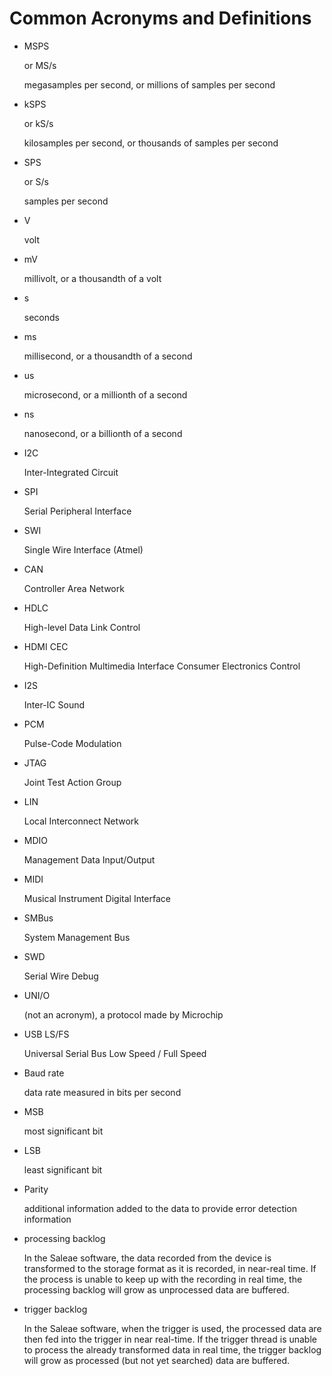 # Common Acronyms and Definitions

* MSPS 

    or MS/s

    megasamples per second, or millions of samples per second

* kSPS

    or kS/s

    kilosamples per second, or thousands of samples per second

* SPS

    or S/s

    samples per second

* V

    volt

* mV

    millivolt, or a thousandth of a volt

* s

    seconds

* ms

    millisecond, or a thousandth of a second

* us

    microsecond, or a millionth of a second

* ns

    nanosecond, or a billionth of a second

* I2C

    Inter-Integrated Circuit

* SPI

    Serial Peripheral Interface

* SWI

    Single Wire Interface \(Atmel\)

* CAN

    Controller Area Network

* HDLC

    High-level Data Link Control

* HDMI CEC

    High-Definition Multimedia Interface Consumer Electronics Control

* I2S

    Inter-IC Sound

* PCM

    Pulse-Code Modulation

* JTAG

    Joint Test Action Group

* LIN

    Local Interconnect Network

* MDIO

    Management Data Input/Output

* MIDI

    Musical Instrument Digital Interface

* SMBus

    System Management Bus

* SWD

    Serial Wire Debug

* UNI/O

    \(not an acronym\), a protocol made by Microchip

* USB LS/FS

    Universal Serial Bus Low Speed / Full Speed

* Baud rate

    data rate measured in bits per second

* MSB

    most significant bit

* LSB

    least significant bit

* Parity

    additional information added to the data to provide error detection information

* processing backlog

    In the Saleae software, the data recorded from the device is transformed to the storage format as it is recorded, in near-real time. If the process is unable to keep up with the recording in real time, the processing backlog will grow as unprocessed data are buffered.

* trigger backlog

    In the Saleae software, when the trigger is used, the processed data are then fed into the trigger in near real-time. If the trigger thread is unable to process the already transformed data in real time, the trigger backlog will grow as processed \(but not yet searched\) data are buffered.


